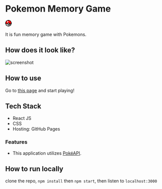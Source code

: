 # Pokemon Memory Game

<img width=20 src="./assets/pokeball.png"/>

It is fun memory game with Pokemons.

## How does it look like?

![screenshot](./assets/pokemon.gif)

## How to use

Go to [this page](https://j45t7.github.io/memory-game/) and start playing!

## Tech Stack

- React JS
- CSS
- Hosting: GitHub Pages

### Features

- This application utilizes [PokéAPI](https://pokeapi.co/).

## How to run locally

clone the repo,
`npm install` then `npm start`,
then listen to `localhost:3000`
